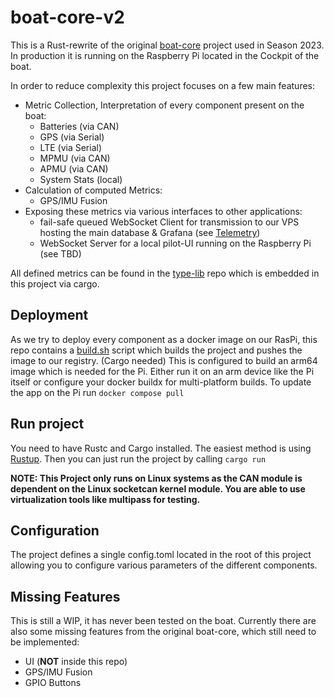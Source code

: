 # boat-core-v2
This is a Rust-rewrite of the original [boat-core](https://github.com/WannSea/boat-core/) project used in Season 2023. In production it is running on the Raspberry Pi located in the Cockpit of the boat.

In order to reduce complexity this project focuses on a few main features:
- Metric Collection, Interpretation of every component present on the boat:
    - Batteries (via CAN)
    - GPS (via Serial)
    - LTE (via Serial)
    - MPMU (via CAN)
    - APMU (via CAN)
    - System Stats (local)
- Calculation of computed Metrics:
    - GPS/IMU Fusion
- Exposing these metrics via various interfaces to other applications:
    - fail-safe queued WebSocket Client for transmission to our VPS hosting the main database & Grafana (see [Telemetry](https://github.com/WannSea/Telemetry))
    - WebSocket Server for a local pilot-UI running on the Raspberry Pi (see TBD)

All defined metrics can be found in the [type-lib](https://github.com/WannSea/type-lib/) repo which is embedded in this project via cargo.

## Deployment
As we try to deploy every component as a docker image on our RasPi, this repo contains a [build.sh](./build.sh) script which builds the project and pushes the image to our registry. (Cargo needed)
This is configured to build an arm64 image which is needed for the Pi. Either run it on an arm device like the Pi itself or configure your docker buildx for multi-platform builds.
To update the app on the Pi run `docker compose pull`

## Run project
You need to have Rustc and Cargo installed. The easiest method is using [Rustup](https://rustup.rs/).
Then you can just run the project by calling `cargo run`

**NOTE: This Project only runs on Linux systems as the CAN module is dependent on the Linux socketcan kernel module. You are able to use virtualization tools like multipass for testing.**

## Configuration
The project defines a single config.toml located in the root of this project allowing you to configure various parameters of the different components.

## Missing Features
This is still a WIP, it has never been tested on the boat. Currently there are also some missing features from the original boat-core, which still need to be implemented:
- UI (**NOT** inside this repo)
- GPS/IMU Fusion
- GPIO Buttons
